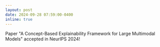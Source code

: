 ```yaml
---
layout: post
date: 2024-09-28 07:59:00-0400
inline: true
---
```


Paper "A Concept-Based Explainability Framework for Large Multimodal Models" accepted in NeurIPS 2024!
